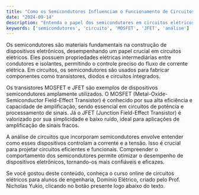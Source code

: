 ```yaml
---
title: "Como os Semicondutores Influenciam o Funcionamento de Circuitos Elétricos?"
date: "2024-09-14"
description: "Entenda o papel dos semicondutores em circuitos elétricos e como eles afetam o desempenho de dispositivos como MOSFETs e JFETs."
keywords: ['semicondutores', 'circuito', 'MOSFET', 'JFET', 'análise']
---
```


Os semicondutores são materiais fundamentais na construção de dispositivos eletrônicos, desempenhando um papel crucial em circuitos elétricos. Eles possuem propriedades elétricas intermediárias entre condutores e isolantes, permitindo o controle preciso do fluxo de corrente elétrica. Em circuitos, os semicondutores são usados para fabricar componentes como transistores, diodos e circuitos integrados.

Os transistores MOSFET e JFET são exemplos de dispositivos semicondutores amplamente utilizados. O MOSFET (Metal-Oxide-Semiconductor Field-Effect Transistor) é conhecido por sua alta eficiência e capacidade de amplificação, sendo essencial em circuitos de potência e processamento de sinais. Já o JFET (Junction Field-Effect Transistor) é valorizado por sua simplicidade e baixo ruído, ideal para aplicações de amplificação de sinais fracos.

A análise de circuitos que incorporam semicondutores envolve entender como esses dispositivos controlam a corrente e a tensão. Isso é crucial para projetar circuitos eficientes e funcionais. Compreender o comportamento dos semicondutores permite otimizar o desempenho de dispositivos eletrônicos, tornando-os mais confiáveis e eficazes.

Se você gostou deste conteúdo, conheça o curso online de circuitos elétricos para alunos de engenharia, Domínio Elétrico, criado pelo Prof. Nicholas Yukio, clicando no botão presente logo abaixo do texto.